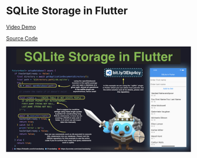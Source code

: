 # SQLite Storage in Flutter

[Video Demo](https://youtu.be/OY7r3CWjdgE)

[Source Code](sqlite-storage-in-flutter.dart)

![](sqlite-storage-in-flutter.jpg)
